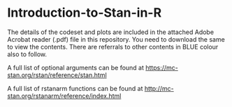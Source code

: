 # Introduction-to-Stan-in-R

The details of the codeset and plots are included in the attached Adobe Acrobat reader (.pdf) file in this repository. 
You need to download the same to view the contents. There are referrals to other contents in BLUE colour also to follow.

A full list of optional arguments can be found at https://mc-stan.org/rstan/reference/stan.html

A full list of rstanarm functions can be found at http://mc-stan.org/rstanarm/reference/index.html
